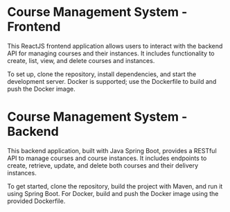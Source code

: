 # Course Management System - Frontend

This ReactJS frontend application allows users to interact with the backend API for managing courses and their instances. It includes functionality to create, list, view, and delete courses and instances.

To set up, clone the repository, install dependencies, and start the development server. Docker is supported; use the Dockerfile to build and push the Docker image.

# Course Management System - Backend

This backend application, built with Java Spring Boot, provides a RESTful API to manage courses and course instances. It includes endpoints to create, retrieve, update, and delete both courses and their delivery instances.

To get started, clone the repository, build the project with Maven, and run it using Spring Boot. For Docker, build and push the Docker image using the provided Dockerfile.

